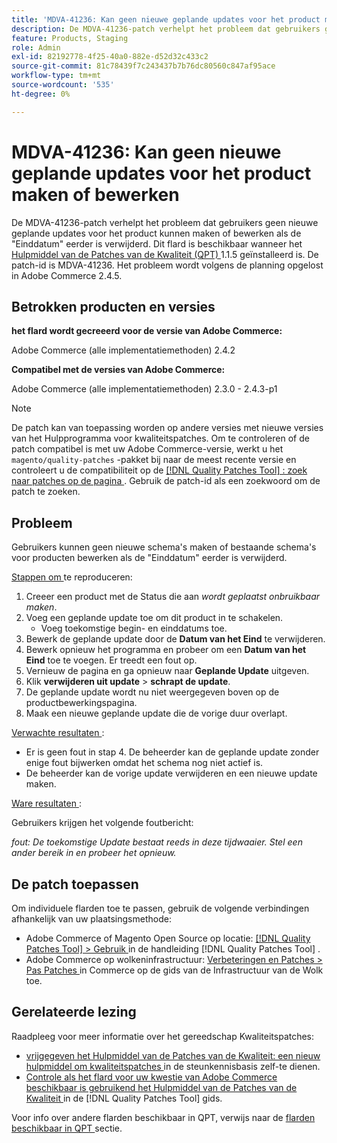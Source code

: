 ```yaml
---
title: 'MDVA-41236: Kan geen nieuwe geplande updates voor het product maken of bewerken'
description: De MDVA-41236-patch verhelpt het probleem dat gebruikers geen nieuwe geplande updates voor het product kunnen maken of bewerken als de "Einddatum" eerder is verwijderd. Deze patch is beschikbaar wanneer [Quality Patches Tool (QPT)] (https://experienceleague.adobe.com/en/docs/commerce-knowledge-base/kb/announcements/commerce-announcements/magento-quality-patches-released-new-tool-to-self-serve-quality-patches) 1.1.5 is geïnstalleerd. De patch-id is MDVA-41236. Het probleem wordt volgens de planning opgelost in Adobe Commerce 2.4.5.
feature: Products, Staging
role: Admin
exl-id: 82192778-4f25-40a0-882e-d52d32c433c2
source-git-commit: 81c78439f7c243437b7b76dc80560c847af95ace
workflow-type: tm+mt
source-wordcount: '535'
ht-degree: 0%

---
```


# MDVA-41236: Kan geen nieuwe geplande updates voor het product maken of bewerken

De MDVA-41236-patch verhelpt het probleem dat gebruikers geen nieuwe geplande updates voor het product kunnen maken of bewerken als de &quot;Einddatum&quot; eerder is verwijderd. Dit flard is beschikbaar wanneer het [ Hulpmiddel van de Patches van de Kwaliteit (QPT) ](https://experienceleague.adobe.com/en/docs/commerce-knowledge-base/kb/announcements/commerce-announcements/magento-quality-patches-released-new-tool-to-self-serve-quality-patches) 1.1.5 geïnstalleerd is. De patch-id is MDVA-41236. Het probleem wordt volgens de planning opgelost in Adobe Commerce 2.4.5.

## Betrokken producten en versies

**het flard wordt gecreeerd voor de versie van Adobe Commerce:**

Adobe Commerce (alle implementatiemethoden) 2.4.2

**Compatibel met de versies van Adobe Commerce:**

Adobe Commerce (alle implementatiemethoden) 2.3.0 - 2.4.3-p1

>[!NOTE]
>
>De patch kan van toepassing worden op andere versies met nieuwe versies van het Hulpprogramma voor kwaliteitspatches. Om te controleren of de patch compatibel is met uw Adobe Commerce-versie, werkt u het `magento/quality-patches` -pakket bij naar de meest recente versie en controleert u de compatibiliteit op de [[!DNL Quality Patches Tool] : zoek naar patches op de pagina ](https://experienceleague.adobe.com/en/docs/commerce-knowledge-base/kb/announcements/commerce-announcements/magento-quality-patches-released-new-tool-to-self-serve-quality-patches) . Gebruik de patch-id als een zoekwoord om de patch te zoeken.

## Probleem

Gebruikers kunnen geen nieuwe schema&#39;s maken of bestaande schema&#39;s voor producten bewerken als de &quot;Einddatum&quot; eerder is verwijderd.

<u> Stappen om </u> te reproduceren:

1. Creeer een product met de Status die aan *wordt geplaatst onbruikbaar maken*.
1. Voeg een geplande update toe om dit product in te schakelen.
   * Voeg toekomstige begin- en einddatums toe.
1. Bewerk de geplande update door de **Datum van het Eind** te verwijderen.
1. Bewerk opnieuw het programma en probeer om een **Datum van het Eind** toe te voegen. Er treedt een fout op.
1. Vernieuw de pagina en ga opnieuw naar **Geplande Update** uitgeven.
1. Klik **verwijderen uit update** > **schrapt de update**.
1. De geplande update wordt nu niet weergegeven boven op de productbewerkingspagina.
1. Maak een nieuwe geplande update die de vorige duur overlapt.

<u> Verwachte resultaten </u>:

* Er is geen fout in stap 4. De beheerder kan de geplande update zonder enige fout bijwerken omdat het schema nog niet actief is.
* De beheerder kan de vorige update verwijderen en een nieuwe update maken.

<u> Ware resultaten </u>:

Gebruikers krijgen het volgende foutbericht:

*fout: De toekomstige Update bestaat reeds in deze tijdwaaier. Stel een ander bereik in en probeer het opnieuw.*


## De patch toepassen

Om individuele flarden toe te passen, gebruik de volgende verbindingen afhankelijk van uw plaatsingsmethode:

* Adobe Commerce of Magento Open Source op locatie: [[!DNL Quality Patches Tool]  > Gebruik ](/help/tools/quality-patches-tool/usage.md) in de handleiding [!DNL Quality Patches Tool] .
* Adobe Commerce op wolkeninfrastructuur: [ Verbeteringen en Patches > Pas Patches ](https://experienceleague.adobe.com/docs/commerce-cloud-service/user-guide/develop/upgrade/apply-patches.html) in Commerce op de gids van de Infrastructuur van de Wolk toe.

## Gerelateerde lezing

Raadpleeg voor meer informatie over het gereedschap Kwaliteitspatches:

* [ vrijgegeven het Hulpmiddel van de Patches van de Kwaliteit: een nieuw hulpmiddel om kwaliteitspatches ](https://experienceleague.adobe.com/en/docs/commerce-knowledge-base/kb/announcements/commerce-announcements/magento-quality-patches-released-new-tool-to-self-serve-quality-patches) in de steunkennisbasis zelf-te dienen.
* [ Controle als het flard voor uw kwestie van Adobe Commerce beschikbaar is gebruikend het Hulpmiddel van de Patches van de Kwaliteit ](/help/tools/quality-patches-tool/patches-available-in-qpt/check-patch-for-magento-issue-with-magento-quality-patches.md) in de [!DNL Quality Patches Tool] gids.

Voor info over andere flarden beschikbaar in QPT, verwijs naar de [ flarden beschikbaar in QPT ](https://experienceleague.adobe.com/tools/commerce-quality-patches/index.html) sectie.
